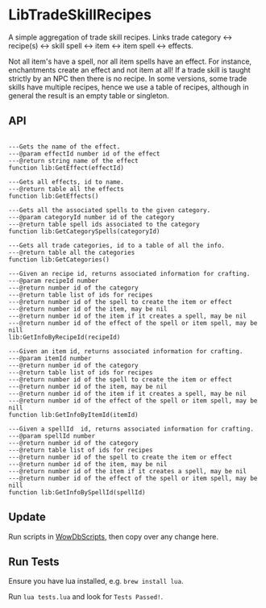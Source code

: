 # LibTradeSkillRecipes

A simple aggregation of trade skill recipes. Links trade category <-> recipe(s) <-> skill spell <-> item <-> item spell <-> effects.

Not all item's have a spell, nor all item spells have an effect. For instance, enchantments create an effect and not item at all!
If a trade skill is taught strictly by an NPC then there is no recipe. In some versions, some trade skills have multiple recipes,
hence we use a table of recipes, although in general the result is an empty table or singleton. 

## API

```

---Gets the name of the effect.
---@param effectId number id of the effect
---@return string name of the effect
function lib:GetEffect(effectId)

---Gets all effects, id to name.
---@return table all the effects
function lib:GetEffects()

---Gets all the associated spells to the given category.
---@param categoryId number id of the category
---@return table spell ids associated to the category
function lib:GetCategorySpells(categoryId)

---Gets all trade categories, id to a table of all the info.
---@return table all the categories
function lib:GetCategories()

---Given an recipe id, returns associated information for crafting.
---@param recipeId number
---@return number id of the category
---@return table list of ids for recipes
---@return number id of the spell to create the item or effect
---@return number id of the item, may be nil
---@return number id of the item if it creates a spell, may be nil
---@return number id of the effect of the spell or item spell, may be nill
lib:GetInfoByRecipeId(recipeId)

---Given an item id, returns associated information for crafting.
---@param itemId number
---@return number id of the category
---@return table list of ids for recipes
---@return number id of the spell to create the item or effect
---@return number id of the item, may be nil
---@return number id of the item if it creates a spell, may be nil
---@return number id of the effect of the spell or item spell, may be nill
function lib:GetInfoByItemId(itemId)

---Given a spellId  id, returns associated information for crafting.
---@param spellId number
---@return number id of the category
---@return table list of ids for recipes
---@return number id of the spell to create the item or effect
---@return number id of the item, may be nil
---@return number id of the item if it creates a spell, may be nil
---@return number id of the effect of the spell or item spell, may be nill
function lib:GetInfoBySpellId(spellId)
```

## Update
Run scripts in [WowDbScripts](https://github.com/thespags/WowDbScripts), 
then copy over any change here.

## Run Tests
Ensure you have lua installed, e.g. `brew install lua`.

Run `lua tests.lua` and look for `Tests Passed!`.
